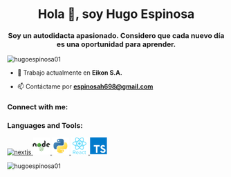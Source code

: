 <h1 align="center">Hola 👋, soy Hugo Espinosa</h1>
<h3 align="center">Soy un autodidacta apasionado. Considero que cada nuevo día es una oportunidad para aprender.</h3>

<p align="left"> <img src="https://komarev.com/ghpvc/?username=hugoespinosa01&label=Profile%20views&color=0e75b6&style=flat" alt="hugoespinosa01" /> </p>

- 🔭 Trabajo actualmente en **Eikon S.A.**

- 📫 Contáctame por **espinosah698@gmail.com**

<h3 align="left">Connect with me:</h3>
<p align="left">
</p>

<h3 align="left">Languages and Tools:</h3>
<p align="left"> <a href="https://nextjs.org/" target="_blank" rel="noreferrer"> <img src="https://cdn.worldvectorlogo.com/logos/nextjs-2.svg" alt="nextjs" width="40" height="40"/> </a> <a href="https://nodejs.org" target="_blank" rel="noreferrer"> <img src="https://raw.githubusercontent.com/devicons/devicon/master/icons/nodejs/nodejs-original-wordmark.svg" alt="nodejs" width="40" height="40"/> </a> <a href="https://www.python.org" target="_blank" rel="noreferrer"> <img src="https://raw.githubusercontent.com/devicons/devicon/master/icons/python/python-original.svg" alt="python" width="40" height="40"/> </a> <a href="https://reactjs.org/" target="_blank" rel="noreferrer"> <img src="https://raw.githubusercontent.com/devicons/devicon/master/icons/react/react-original-wordmark.svg" alt="react" width="40" height="40"/> </a> <a href="https://www.typescriptlang.org/" target="_blank" rel="noreferrer"> <img src="https://raw.githubusercontent.com/devicons/devicon/master/icons/typescript/typescript-original.svg" alt="typescript" width="40" height="40"/> </a> </p>

<p><img align="center" src="https://github-readme-stats.vercel.app/api/top-langs?username=hugoespinosa01&show_icons=true&locale=en&layout=compact" alt="hugoespinosa01" /></p>
